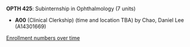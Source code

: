 **OPTH 425**: Subinternship in Ophthalmology (7 units)

- **A00** (Clinical Clerkship) (time and location TBA) by Chao, Daniel Lee (A14301669)

[Enrollment numbers over time](./OPTH425.tsv)
